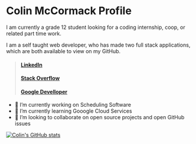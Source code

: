# Colin McCormack Profile

I am currently a grade 12 student looking for a coding internship, coop, or related part time work. 

I am a self taught web developer, who has made two full stack applications, which are both available to view on my GitHub.

>#### [LinkedIn](https://www.linkedin.com/in/colin-mccormack-1a4a54229/)
>
>#### [Stack Overflow](https://stackoverflow.com/users/17237035/colin-mccormack)
>
>#### [Google Develloper](https://developers.google.com/profile/u/colin_mccormack)


- 🔭 I’m currently working on Scheduling Software
- 🌱 I’m currently learning Gooogle Cloud Services
- 👯 I’m looking to collaborate on open source projects and open GitHub issues

[![Colin's GitHub stats](https://github-readme-stats.vercel.app/api?username=NorthernSantan)](https://github.com/anuraghazra/github-readme-stats)


